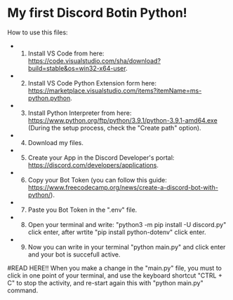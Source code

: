 # My first Discord Botin Python!

How to use this files:
 
 - 1. Install VS Code from here: https://code.visualstudio.com/sha/download?build=stable&os=win32-x64-user.
  - 2. Install VS Code Python Extension form here: https://marketplace.visualstudio.com/items?itemName=ms-python.python.
  - 3. Install Python Interpreter from here: https://www.python.org/ftp/python/3.9.1/python-3.9.1-amd64.exe (During the setup process, check the "Create path" option).
  - 4. Download my files.
  - 5. Create your App in the Discord Developer's portal: https://discord.com/developers/applications.
  - 6. Copy your Bot Token (you can follow this guide: https://www.freecodecamp.org/news/create-a-discord-bot-with-python/).
  - 7. Paste you Bot Token in the ".env" file.
  - 8. Open your terminal and write: "python3 -m pip install -U discord.py"  click enter, after wrtite "pip install python-dotenv" click enter.
  - 9. Now you can write in your terminal "python main.py" and click enter and your bot is succefull active.
  
#READ HERE!!
  When you make a change in the "main.py" file, you must to click in one point of your terminal, and use the keyboard shortcut "CTRL + C" to stop the activity, and re-start again   this with "python main.py" command.
